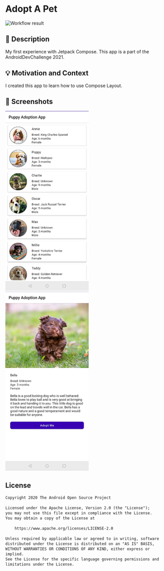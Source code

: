 # Adopt A Pet

<!--- Replace <OWNER> with your Github Username and <REPOSITORY> with the name of your repository. -->
<!--- You can find both of these in the url bar when you open your repository in github. -->
![Workflow result](https://github.com/AnnaMedvedieva/adopt-a-pet/workflows/Check/badge.svg)


## :scroll: Description
<!--- Describe your app in one or two sentences -->
My first experience with Jetpack Compose. This app is a part of the AndroidDevChallenge 2021.


## :bulb: Motivation and Context
<!--- Optionally point readers to interesting parts of your submission. -->
<!--- What are you especially proud of? -->
I created this app to learn how to use Compose Layout.


## :camera_flash: Screenshots
<!-- You can add more screenshots here if you like -->
<img src="/results/screenshot_1.png" width="260">&emsp;<img src="/results/screenshot_2.png" width="260">

## License
```
Copyright 2020 The Android Open Source Project

Licensed under the Apache License, Version 2.0 (the "License");
you may not use this file except in compliance with the License.
You may obtain a copy of the License at

    https://www.apache.org/licenses/LICENSE-2.0

Unless required by applicable law or agreed to in writing, software
distributed under the License is distributed on an "AS IS" BASIS,
WITHOUT WARRANTIES OR CONDITIONS OF ANY KIND, either express or implied.
See the License for the specific language governing permissions and
limitations under the License.
```
